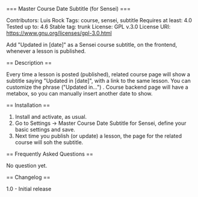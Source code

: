 === Master Course Date Subtitle (for Sensei) ===

Contributors: Luis Rock
Tags: course, sensei, subtitle
Requires at least: 4.0
Tested up to: 4.6
Stable tag: trunk
License: GPL v.3.0
License URI: https://www.gnu.org/licenses/gpl-3.0.html


Add "Updated in [date]" as a Sensei course subtitle, on the frontend, whenever a lesson is published.


== Description ==

Every time a lesson is posted (published), related course page will show a subtitle saying "Updated in [date]", with a link to the same lesson. You can customize the phrase ("Updated in...") . Course backend page will have a metabox, so you can manually insert another date to show.


== Installation ==

1. Install and activate, as usual.
2. Go to Settings -> Master Course Date Subtitle for Sensei, define your basic settings and save.
3. Next time you publish (or update) a lesson, the page for the related course will soh the subtitle. 

== Frequently Asked Questions ==

No question yet.


== Changelog ==

1.0 - Initial release
